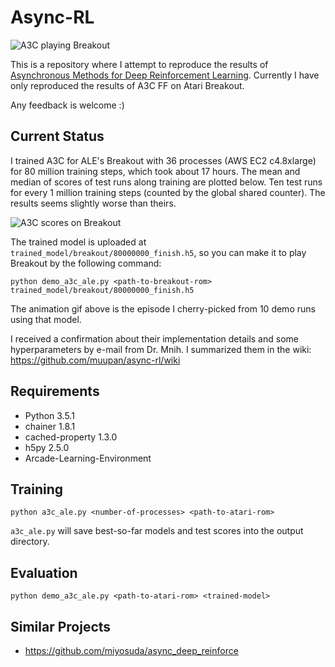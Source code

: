 # Async-RL

![A3C playing Breakout](https://raw.githubusercontent.com/muupan/async-rl/master/trained_model/breakout/animation.gif)

This is a repository where I attempt to reproduce the results of [Asynchronous Methods for Deep Reinforcement Learning](http://arxiv.org/abs/1602.01783). Currently I have only reproduced the results of A3C FF on Atari Breakout.

Any feedback is welcome :)

## Current Status

I trained A3C for ALE's Breakout with 36 processes (AWS EC2 c4.8xlarge) for 80 million training steps, which took about 17 hours. The mean and median of scores of test runs along training are plotted below. Ten test runs for every 1 million training steps (counted by the global shared counter). The results seems slightly worse than theirs.

![A3C scores on Breakout](https://raw.githubusercontent.com/muupan/async-rl/master/trained_model/breakout/scores.txt.png)

The trained model is uploaded at `trained_model/breakout/80000000_finish.h5`, so you can make it to play Breakout by the following command:

```
python demo_a3c_ale.py <path-to-breakout-rom> trained_model/breakout/80000000_finish.h5
```

The animation gif above is the episode I cherry-picked from 10 demo runs using that model.

I received a confirmation about their implementation details and some hyperparameters by e-mail from Dr. Mnih. I summarized them in the wiki: https://github.com/muupan/async-rl/wiki

## Requirements

- Python 3.5.1
- chainer 1.8.1
- cached-property 1.3.0
- h5py 2.5.0
- Arcade-Learning-Environment

## Training

```
python a3c_ale.py <number-of-processes> <path-to-atari-rom>
```

`a3c_ale.py` will save best-so-far models and test scores into the output directory.

## Evaluation

```
python demo_a3c_ale.py <path-to-atari-rom> <trained-model>
```

## Similar Projects

- https://github.com/miyosuda/async_deep_reinforce
